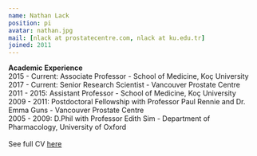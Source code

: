 ```yaml
---
name: Nathan Lack
position: pi
avatar: nathan.jpg
mail: [nlack at prostatecentre.com, nlack at ku.edu.tr]
joined: 2011
---
```


<p>
    <b>Academic Experience</b><br>
    2015 - Current: Associate Professor - School of Medicine, Koç University <br>
    2017 - Current: Senior Research Scientist - Vancouver Prostate Centre<br>
    2011 - 2015: Assistant Professor - School of Medicine, Koç University <br>
    2009 - 2011: Postdoctoral Fellowship with Professor Paul Rennie and Dr. Emma Guns - Vancouver
    Prostate Centre<br>
    2005 - 2009: D.Phil with Professor Edith Sim - Department of Pharmacology, University of
    Oxford
    <br>
    <br>
    See full CV <a href="../../assets/pdf/NL_academic_CV.pdf">here</a>
</p>

